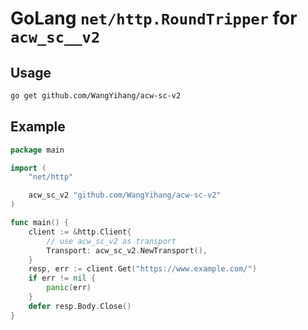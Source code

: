 # GoLang `net/http.RoundTripper` for `acw_sc__v2`

## Usage

```bash
go get github.com/WangYihang/acw-sc-v2
```

## Example

```go
package main

import (
	"net/http"

	acw_sc_v2 "github.com/WangYihang/acw-sc-v2"
)

func main() {
	client := &http.Client{
		// use acw_sc_v2 as transport
		Transport: acw_sc_v2.NewTransport(),
	}
	resp, err := client.Get("https://www.example.com/")
	if err != nil {
		panic(err)
	}
	defer resp.Body.Close()
}
```